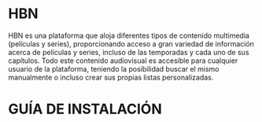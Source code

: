 # HBN
HBN es una plataforma que aloja diferentes tipos de contenido multimedia (películas y series), proporcionando acceso a gran variedad de información acerca de películas y series, incluso de las temporadas y cada uno de sus capítulos. Todo este contenido audiovisual es accesible para cualquier usuario de la plataforma, teniendo la posibilidad buscar el mismo manualmente o incluso crear sus propias listas personalizadas.


# GUÍA DE INSTALACIÓN

